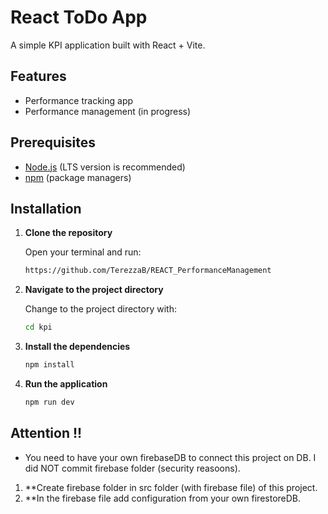 # React ToDo App

A simple KPI application built with React + Vite.

## Features

- Performance tracking app
- Performance management (in progress)

## Prerequisites

- [Node.js](https://nodejs.org/) (LTS version is recommended)
- [npm](https://www.npmjs.com/) (package managers)

## Installation

1. **Clone the repository**

   Open your terminal and run:

   ```bash
   https://github.com/TerezzaB/REACT_PerformanceManagement

2. **Navigate to the project directory**

   Change to the project directory with:

   ```bash
   cd kpi

3. **Install the dependencies**

   ```bash
   npm install

4. **Run the application**

   ```bash
   npm run dev

## Attention !!
- You need to have your own firebaseDB to connect this project on DB. I did NOT commit firebase folder (security reasoons).

1. **Create firebase folder in src folder (with firebase file) of this project.
2. **In the firebase file add configuration from your own firestoreDB.
